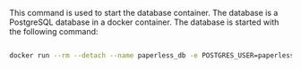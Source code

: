This command is used to start the database container. The database is a PostgreSQL database in a docker container. The database is started with the following command:

```bash

docker run --rm --detach --name paperless_db -e POSTGRES_USER=paperless -e POSTGRES_PASSWORD=admin-pw  -v paperless:/var/lib/postgresql/data -p 5431:5432 postgres
```